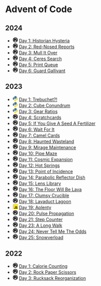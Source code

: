 # Advent of Code

## 2024

- <img src="res/lang-rust.svg" width="16" /> [Day 1: Historian Hysteria](2024/src/day_01)
- <img src="res/lang-rust.svg" width="16" /> [Day 2: Red-Nosed Reports](2024/src/day_02)
- <img src="res/lang-rust.svg" width="16" /> [Day 3: Mull It Over](2024/src/day_03)
- <img src="res/lang-rust.svg" width="16" /> [Day 4: Ceres Search](2024/src/day_04)
- <img src="res/lang-rust.svg" width="16" /> [Day 5: Print Queue](2024/src/day_05)
- <img src="res/lang-rust.svg" width="16" /> [Day 6: Guard Gallivant](2024/src/day_06)

## 2023

- <img src="res/lang-python.svg" width="16" /> [Day 1: Trebuchet?!](2023/src/day_01)
- <img src="res/lang-python.svg" width="16" /> [Day 2: Cube Conundrum](2023/src/day_02)
- <img src="res/lang-python.svg" width="16" /> [Day 3: Gear Ratios](2023/src/day_03)
- <img src="res/lang-rust.svg" width="16" /> [Day 4: Scratchcards](2023/src/day_04)
- <img src="res/lang-rust.svg" width="16" /> [Day 5: If You Give A Seed A Fertilizer](2023/src/day_05)
- <img src="res/lang-rust.svg" width="16" /> [Day 6: Wait For It](2023/src/day_06)
- <img src="res/lang-rust.svg" width="16" /> [Day 7: Camel Cards](2023/src/day_07)
- <img src="res/lang-rust.svg" width="16" /> [Day 8: Haunted Wasteland](2023/src/day_08)
- <img src="res/lang-rust.svg" width="16" /> [Day 9: Mirage Maintenance](2023/src/day_09)
- <img src="res/lang-rust.svg" width="16" /> [Day 10: Pipe Maze](2023/src/day_10)
- <img src="res/lang-rust.svg" width="16" /> [Day 11: Cosmic Expansion](2023/src/day_11)
- <img src="res/lang-rust.svg" width="16" /> [Day 12: Hot Springs](2023/src/day_12)
- <img src="res/lang-rust.svg" width="16" /> [Day 13: Point of Incidence](2023/src/day_13)
- <img src="res/lang-rust.svg" width="16" /> [Day 14: Parabolic Reflector Dish](2023/src/day_14)
- <img src="res/lang-rust.svg" width="16" /> [Day 15: Lens Library](2023/src/day_15)
- <img src="res/lang-rust.svg" width="16" /> [Day 16: The Floor Will Be Lava](2023/src/day_16)
- <img src="res/lang-rust.svg" width="16" /> [Day 17: Clumsy Crucible](2023/src/day_17)
- <img src="res/lang-rust.svg" width="16" /> [Day 18: Lavaduct Lagoon](2023/src/day_18)
- <img src="res/lang-js.svg" width="16" /> [Day 19: Aplenty](2023/src/day_19)
- <img src="res/lang-rust.svg" width="16" /> [Day 20: Pulse Propagation](2023/src/day_20)
- <img src="res/lang-rust.svg" width="16" /> [Day 21: Step Counter](2023/src/day_21)
- <img src="res/lang-rust.svg" width="16" /> [Day 23: A Long Walk](2023/src/day_23)
- <img src="res/lang-rust.svg" width="16" /> [Day 24: Never Tell Me The Odds](2023/src/day_24)
- <img src="res/lang-rust.svg" width="16" /> [Day 25: Snowverload](2023/src/day_25)

## 2022

- <img src="res/lang-rust.svg" width="16" /> [Day 1: Calorie Counting](2022/src/day_01)
- <img src="res/lang-rust.svg" width="16" /> [Day 2: Rock Paper Scissors](2022/src/day_02)
- <img src="res/lang-rust.svg" width="16" /> [Day 3: Rucksack Reorganization](2022/src/day_03)
